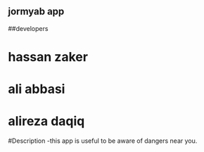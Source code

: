 ## jormyab app

##developers
# hassan zaker
# ali abbasi
# alireza daqiq

#Description
-this app is useful to be aware of dangers near you.
